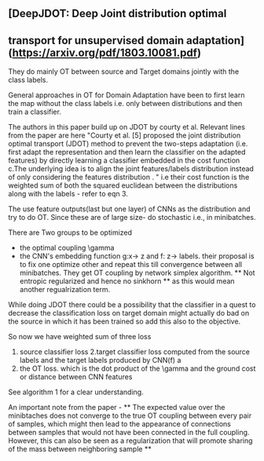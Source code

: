 ## [DeepJDOT: Deep Joint distribution optimal
transport for unsupervised domain adaptation](https://arxiv.org/pdf/1803.10081.pdf)
-
They do mainly OT between source and Target domains jointly with the class labels. 

General approaches in OT 
for Domain Adaptation have been to first learn the map without the class labels i.e. only between distributions and then train a classifier. 

The authors in this paper build up on JDOT by courty et al. Relevant lines from the paper are here
"Courty et al. [5] proposed the joint distribution optimal transport (JDOT)
method to prevent the two-steps adaptation (i.e. first adapt the representation
and then learn the classifier on the adapted features) by directly learning a classifier
embedded in the cost function c.The underlying idea is to align the joint
features/labels distribution instead of only considering the features distribution .
" 
i.e their cost function is the weighted sum of both the squared euclidean between the distributions along with the labels - refer to eqn 3.


The use feature outputs(last but one layer) of CNNs as the distribution and try to do OT. Since these are of large size- do stochastic i.e., in minibatches.

There are Two groups to be optimized
- the optimal coupling \gamma 
- the CNN's embedding function g:x-> z and f: z-> labels. 
their proposal is to fix one optimize other and repeat this till convergence between all minibatches. 
They get OT coupling by network simplex algorithm. ** Not entropic regularized and hence no sinkhorn ** as this would mean another regualrization term. 

While doing JDOT there could be a possibility that the classifier in a quest to decrease the classification loss on target domain might actually do bad on the source in which it has been trained so add this also to the objective. 

So now we have weighted sum of three loss
1. source classifier loss
2.target classifier loss computed from the source labels and the target labels produced by CNN(f) a
3. the OT loss. which is the dot product of the \gamma and the ground cost or distance between CNN features

See algorithm 1 for a clear understanding. 

An important note from the paper - ** The expected value over the minibtaches
does not converge to the true OT coupling between every pair of samples, which
might then lead to the appearance of connections between samples that would
not have been connected in the full coupling. However, this can also be seen
as a regularization that will promote sharing of the mass between neighboring
sample **

